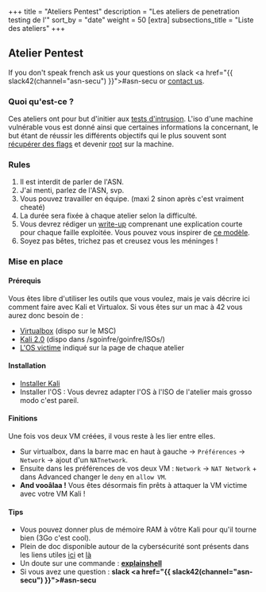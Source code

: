 +++
title = "Ateliers Pentest"
description = "Les ateliers de penetration testing de l'"
sort_by = "date"
weight = 50
[extra]
subsections_title = "Liste des ateliers"
+++

## Atelier Pentest

If you don't speak french ask us your questions on slack <a href="{{ slack42(channel="asn-secu") }}">#asn-secu</a> or [contact
us](@/contact/index.md).

### Quoi qu'est-ce&nbsp;?

Ces ateliers ont pour but d'initier aux [tests
d'intrusion](https://fr.wikipedia.org/wiki/Test_d%27intrusion). L'iso d'une
machine vulnérable vous est donné ainsi que certaines informations la
concernant, le but étant de réussir les différents objectifs qui le plus
souvent sont [récupérer des
flags](https://fr.wikipedia.org/wiki/Capture_du_drapeau) et devenir
[root](https://fr.wikipedia.org/wiki/Utilisateur_root) sur la machine.

### Rules

1. Il est interdit de parler de l'ASN.
2. J'ai menti, parlez de l'ASN, svp.
3. Vous pouvez travailler en équipe. (maxi 2 sinon après c'est vraiment cheaté)
4. La durée sera fixée à chaque atelier selon la difficulté.
5. Vous devrez rédiger un [write-up](https://www.kanjian.fr/micro-writeup-ctf-0ctf-2017-quals.html) comprenant une explication courte pour chaque faille exploitée. Vous pouvez vous inspirer de [ce modèle](/activités/ateliers-pentest/modèle_write_up.md).
6. Soyez pas bêtes, trichez pas et creusez vous les méninges&nbsp;!

### Mise en place

#### Prérequis

Vous êtes libre d'utiliser les outils que vous voulez, mais je vais décrire
ici comment faire avec Kali et Virtualox.
Si vous êtes sur un mac à 42 vous aurez donc besoin de :

- [Virtualbox](https://www.virtualbox.org/) (dispo sur le MSC)
- [Kali 2.0](https://www.kali.org/downloads/) (dispo dans /sgoinfre/goinfre/ISOs/)
- [L'OS victime](https://fr.wikipedia.org/wiki/Vuln%C3%A9rabilit%C3%A9_(informatique)) indiqué sur la page de chaque atelier

#### Installation

- [Installer Kali](http://bidouiller.fr/2015/05/11/tuto-installer-kali-linux-dans-virtualbox-tres-facilement/)
- Installer l'OS : Vous devrez adapter l'OS à l'ISO de l'atelier mais grosso modo c'est pareil.

#### Finitions

Une fois vos deux VM créées, il vous reste à les lier entre elles.

- Sur virtualbox, dans la barre mac en haut à gauche -> `Préférences` -> `Network` -> ajout d'un `NATnetwork`.
- Ensuite dans les préférences de vos deux VM : `Network` -> `NAT Network` + dans Advanced changer le `deny` en `allow VM`.
- **And vooâlaa&nbsp;!** Vous êtes désormais fin prêts à attaquer la VM victime avec votre VM Kali&nbsp;!

#### Tips

- Vous pouvez donner plus de mémoire RAM à vôtre Kali pour qu'il tourne bien (3Go c'est cool).
- Plein de doc disponible autour de la cybersécurité sont présents dans les liens utiles [ici](https://frama.link/Asn42-LienUtile) et [là](https://frama.link/Liens_Utiles_2)
- Un doute sur une commande : **[explainshell](https://explainshell.com/)**
- Si vous avez une question : **slack <a href="{{ slack42(channel="asn-secu") }}">#asn-secu</a>**
